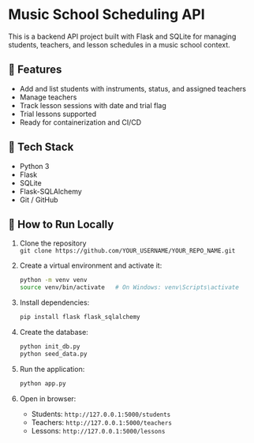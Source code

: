 # Music School Scheduling API

This is a backend API project built with Flask and SQLite for managing students, teachers, and lesson schedules in a music school context.

## 🔧 Features

- Add and list students with instruments, status, and assigned teachers
- Manage teachers
- Track lesson sessions with date and trial flag
- Trial lessons supported
- Ready for containerization and CI/CD

## 📁 Tech Stack

- Python 3
- Flask
- SQLite
- Flask-SQLAlchemy
- Git / GitHub

## 🚀 How to Run Locally

1. Clone the repository  
   `git clone https://github.com/YOUR_USERNAME/YOUR_REPO_NAME.git`

2. Create a virtual environment and activate it:
   ```bash
   python -m venv venv
   source venv/bin/activate   # On Windows: venv\Scripts\activate
   ```

3. Install dependencies:
   ```bash
   pip install flask flask_sqlalchemy
   ```

4. Create the database:
   ```bash
   python init_db.py
   python seed_data.py
   ```

5. Run the application:
   ```bash
   python app.py
   ```

6. Open in browser:
   - Students: `http://127.0.0.1:5000/students`
   - Teachers: `http://127.0.0.1:5000/teachers`
   - Lessons: `http://127.0.0.1:5000/lessons`
